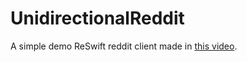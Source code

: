 # UnidirectionalReddit
A simple demo ReSwift reddit client made in [this video](https://www.youtube.com/watch?v=vxCAuTQ7ras&t=6s).
